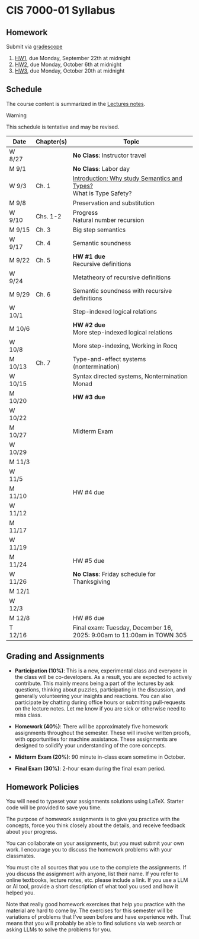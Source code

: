# CIS 7000-01 Syllabus

## Homework

Submit via [gradescope](https://www.gradescope.com/courses/1126105)

1. [HW1](homework/hw1.pdf), due Monday, September 22th at midnight
2. [HW2](homework/hw2.pdf), due Monday, October 6th at midnight
3. [HW3](homework/hw3.pdf), due Monday, October 20th at midnight
   

## Schedule

The course content is summarized in the [Lectures notes](notes/plst.pdf).

> [!WARNING]
> This schedule is tentative and may be revised.

| Date    | Chapter(s) | Topic |
|---------|----------| ------------------------------------------------------------------------------------------|
| W 8/27  |          | **No Class**: Instructor travel                                                                     |
| M 9/1   |          | **No Class**: Labor day                                                                             |
| W 9/3   | Ch. 1    | [Introduction: Why study Semantics and Types?](notes/01-introduction.md) <br/> What is Type Safety? |
| M 9/8   |          | Preservation and substitution                                                                       |
| W 9/10  | Chs. 1-2 | Progress <br/> Natural number recursion                                                             |
| M 9/15  | Ch. 3    | Big step semantics                                                                                  |
| W 9/17  | Ch. 4    | Semantic soundness                                                                                  |
| M 9/22  | Ch. 5    | **HW #1 due** <br/> Recursive definitions                                                           |
| W 9/24  |          | Metatheory of recursive definitions                                                                 |
| M 9/29  | Ch. 6    | Semantic soundness with recursive definitions                                                       |
| W 10/1  |          | Step-indexed logical relations                                                                      |
| M 10/6  |          | **HW #2 due** <br/> More step-indexed logical relations                                             |
| W 10/8  |          | More step-indexing, Working in Rocq                                                       |
| M 10/13 | Ch. 7    | Type-and-effect systems (nontermination)                                                  |
| W 10/15 |          | Syntax directed systems, Nontermination Monad                                             |
| M 10/20 | | **HW #3 due** <br/>                                                                                |
| W 10/22 | |                                                                                                    |
| M 10/27 | | Midterm Exam                                                                                       |
| W 10/29 | |                                                                                                    |
| M 11/3  | |                                                                                                    |
| W 11/5  | |                                                                                                    |
| M 11/10 | | HW #4 due                                                                                          |
| W 11/12 | |                                                                                                    |
| M 11/17 | |                                                                                                    |
| W 11/19 | |                                                                                                    |
| M 11/24 | | HW #5 due                                                                                          |
| W 11/26 | | **No Class**: Friday schedule for Thanksgiving                                                     |
| M 12/1  | |                                                                                                    |
| W 12/3  | |                                                                                                    |
| M 12/8  | | HW #6 due                                                                                          |
| T 12/16 | | Final exam: Tuesday, December 16, 2025: 9:00am to 11:00am in TOWN 305                              |

## Grading and Assignments

* **Participation (10%)**: This is a new, experimental class and everyone in
the class will be co-developers. As a result, you are expected to actively
contribute. This mainly means being a part of the lectures by ask questions,
thinking about puzzles, participating in the discussion, and generally
volunteering your insights and reactions. You can also participate by chatting
during office hours or submitting pull-requests on the lecture notes. Let me
know if you are sick or otherwise need to miss class.

* **Homework (40%)**: There will be approximately five homework assignments
throughout the semester. These will involve written proofs, with
opportunities for machine assistance. These assignments are designed to
solidify your understanding of the core concepts.

* **Midterm Exam (20%)**: 90 minute in-class exam sometime in October.

* **Final Exam (30%)**: 2-hour exam during the final exam period.

## Homework Policies

You will need to typeset your assignments solutions using LaTeX. Starter code
will be provided to save you time.

The purpose of homework assignments is to give you practice with the concepts,
force you think closely about the details, and receive feedback about your
progress. 

You can collaborate on your assignments, but you must submit your own work. I
encourage you to discuss the homework problems with your classmates.

You must cite all sources that you use to the complete the assignments. If you
discuss the assignment with anyone, list their name. If you refer to online
textbooks, lecture notes, etc. please include a link. If you use a LLM or AI
tool, provide a short description of what tool you used and how it helped you.

Note that really good homework exercises that help you practice with the
material are hard to come by. The exercises for this semester will be
variations of problems that I've seen before and have experience with. That
means that you will probably be able to find solutions via web search or
asking LLMs to solve the problems for you. 


